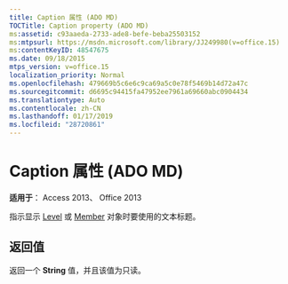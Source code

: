 ```yaml
---
title: Caption 属性 (ADO MD)
TOCTitle: Caption property (ADO MD)
ms:assetid: c93aaeda-2733-ade8-befe-beba25503152
ms:mtpsurl: https://msdn.microsoft.com/library/JJ249980(v=office.15)
ms:contentKeyID: 48547675
ms.date: 09/18/2015
mtps_version: v=office.15
localization_priority: Normal
ms.openlocfilehash: 479669b5c6e6c9ca69a5c0e78f5469b14d72a47c
ms.sourcegitcommit: d6695c94415fa47952ee7961a69660abc0904434
ms.translationtype: Auto
ms.contentlocale: zh-CN
ms.lasthandoff: 01/17/2019
ms.locfileid: "28720861"
---
```

# <a name="caption-property-ado-md"></a>Caption 属性 (ADO MD)


**适用于**： Access 2013、 Office 2013

指示显示 [Level](level-object-ado-md.md) 或 [Member](member-object-ado-md.md) 对象时要使用的文本标题。

## <a name="return-values"></a>返回值

返回一个 **String** 值，并且该值为只读。

